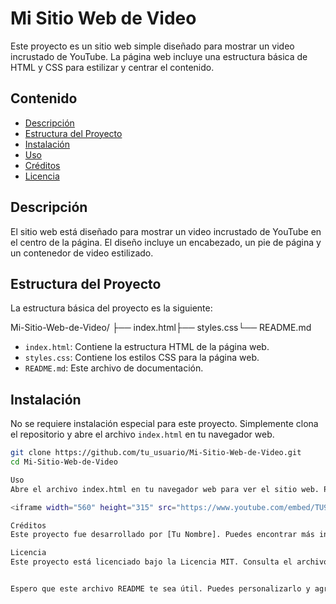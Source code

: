 # Mi Sitio Web de Video

Este proyecto es un sitio web simple diseñado para mostrar un video incrustado de YouTube. La página web incluye una estructura básica de HTML y CSS para estilizar y centrar el contenido.

## Contenido

- [Descripción](#descripción)
- [Estructura del Proyecto](#estructura-del-proyecto)
- [Instalación](#instalación)
- [Uso](#uso)
- [Créditos](#créditos)
- [Licencia](#licencia)

## Descripción

El sitio web está diseñado para mostrar un video incrustado de YouTube en el centro de la página. El diseño incluye un encabezado, un pie de página y un contenedor de video estilizado.

## Estructura del Proyecto

La estructura básica del proyecto es la siguiente:

Mi-Sitio-Web-de-Video/ ├── index.html├── styles.css└── README.md


- `index.html`: Contiene la estructura HTML de la página web.
- `styles.css`: Contiene los estilos CSS para la página web.
- `README.md`: Este archivo de documentación.

## Instalación

No se requiere instalación especial para este proyecto. Simplemente clona el repositorio y abre el archivo `index.html` en tu navegador web.

```sh
git clone https://github.com/tu_usuario/Mi-Sitio-Web-de-Video.git
cd Mi-Sitio-Web-de-Video

Uso
Abre el archivo index.html en tu navegador web para ver el sitio web. Puedes modificar el contenido del video cambiando el enlace de YouTube en el código HTML.

<iframe width="560" height="315" src="https://www.youtube.com/embed/TU9kb0cM1sE" title="YouTube video player" frameborder="0" allow="accelerometer; autoplay; clipboard-write; encrypted-media; gyroscope; picture-in-picture" allowfullscreen></iframe>

Créditos
Este proyecto fue desarrollado por [Tu Nombre]. Puedes encontrar más información y contactar conmigo en [tu página web o redes sociales].

Licencia
Este proyecto está licenciado bajo la Licencia MIT. Consulta el archivo LICENSE para más detalles.


Espero que este archivo README te sea útil. Puedes personalizarlo y agregar más detalles según tus necesidades. ¡Buena suerte con tu proyecto!
